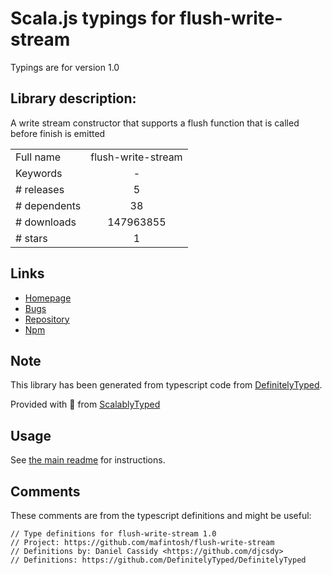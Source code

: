 
# Scala.js typings for flush-write-stream

Typings are for version 1.0

## Library description:
A write stream constructor that supports a flush function that is called before finish is emitted

|                    |                 |
| ------------------ | :-------------: |
| Full name          | flush-write-stream |
| Keywords           | - |
| # releases         | 5 |
| # dependents       | 38 |
| # downloads        | 147963855 |
| # stars            | 1 |

## Links
- [Homepage](https://github.com/mafintosh/flush-write-stream)
- [Bugs](https://github.com/mafintosh/flush-write-stream/issues)
- [Repository](https://github.com/mafintosh/flush-write-stream)
- [Npm](https://www.npmjs.com/package/flush-write-stream)
    


## Note
This library has been generated from typescript code from [DefinitelyTyped](https://definitelytyped.org).

Provided with :purple_heart: from [ScalablyTyped](https://github.com/oyvindberg/ScalablyTyped)

## Usage
See [the main readme](../../readme.md) for instructions.

## Comments

These comments are from the typescript definitions and might be useful:
```
// Type definitions for flush-write-stream 1.0
// Project: https://github.com/mafintosh/flush-write-stream
// Definitions by: Daniel Cassidy <https://github.com/djcsdy>
// Definitions: https://github.com/DefinitelyTyped/DefinitelyTyped

```

